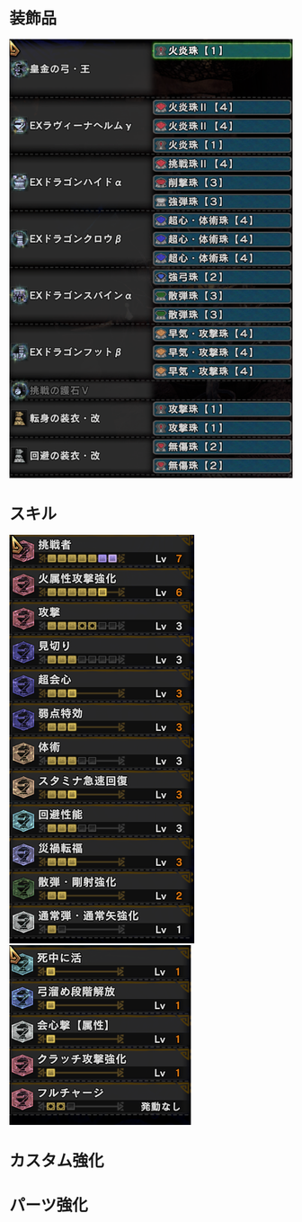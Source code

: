 # 装飾品
!["画像が読み込まれてないよ"](images/1_jewels.png)

# スキル
!["画像が読み込まれてないよ"](images/1_skills_1.png) !["画像が読み込まれてないよ"](images/1_skills_2.png)

# カスタム強化
# パーツ強化
